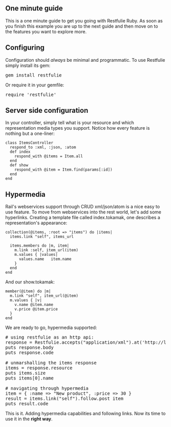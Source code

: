 ## One minute guide

<p>This is a one minute guide to get you going with Restfulie Ruby.
	As soon as you finish this example you are up to the next guide and then
	move on to the features you want to explore more.</p>
	
## Configuring

Configuration should *always* be minimal and programmatic. To use Restfulie simply install its gem:

<pre>
gem install restfulie
</pre>

Or require it in your gemfile:

<pre>
require 'restfulie'
</pre>

## Server side configuration

In your controller, simply tell what is your resource and which representation media types you support. Notice how every feature is nothing but a one-liner:

    class ItemsController
      respond_to :xml, :json, :atom
      def index
        respond_with @items = Item.all
      end
      def show
        respond_with @item = Item.find(params[:id])
      end
    end	

## Hypermedia

Rail's webservices support through CRUD xml/json/atom is a nice easy to use feature. To move from webservices into the rest world, let's add some hyperlinks. Creating a template file called index.tokamak, one describes a representation's appearance:

    collection(@items, :root => "items") do |items|
      items.link "self", items_url

      items.members do |m, item|
        m.link :self, item_url(item)
        m.values { |values|
          values.name   item.name
        }
      end
    end

And our show.tokamak:

    member(@item) do |m|
      m.link "self", item_url(@item)
      m.values { |v|
        v.name @item.name
        v.price @item.price
      }
    end

We are ready to go, hypermedia supported:

<pre>
# using restfulie as an http api:
response = Restfulie.accepts("application/xml").at('http://localhost:8080/items').get
puts response.body
puts response.code

# unmarshalling the items response
items = response.resource
puts items.size
puts items[0].name

# navigating through hypermedia
item = { :name => "New product", :price => 30 }
result = items.link("self").follow.post item
puts result.code
</pre>

This is it. Adding hypermedia capabilities and following links. Now its time to use it in the <b>right way</b>.
